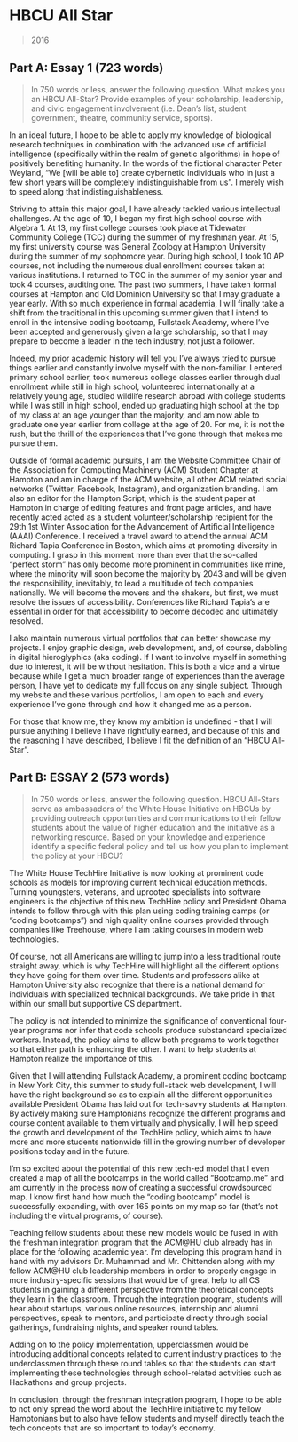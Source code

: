 # HBCU All Star

> 2016

## Part A: Essay 1 (723 words)

> In 750 words or less, answer the following question.
What makes you an HBCU All-Star? Provide examples of your scholarship, leadership, and civic engagement involvement (i.e. Dean’s list, student government, theatre, community service, sports).

In an ideal future, I hope to be able to apply my knowledge of biological research techniques in combination with the advanced use of artificial intelligence (specifically within the realm of genetic algorithms) in hope of positively benefiting humanity. In the words of the fictional character Peter Weyland, “We [will be able to] create cybernetic individuals who in just a few short years will be completely indistinguishable from us”. I merely wish to speed along that indistinguishableness.

Striving to attain this major goal, I have already tackled various intellectual challenges. At the age of 10, I began my first high school course with Algebra 1. At 13, my first college courses took place at Tidewater Community College (TCC) during the summer of my freshman year. At 15, my first university course was General Zoology at Hampton University during the summer of my sophomore year. During high school, I took 10 AP courses, not including the numerous dual enrollment courses taken at various institutions. I returned to TCC in the summer of my senior year and took 4 courses, auditing one. The past two summers, I have taken formal courses at Hampton and Old Dominion University so that I may graduate a year early. With so much experience in formal academia, I will finally take a shift from the traditional in this upcoming summer given that I intend to enroll in the intensive coding bootcamp, Fullstack Academy, where I’ve been accepted and generously given a large scholarship, so that I may prepare to become a leader in the tech industry, not just a follower.

Indeed, my prior academic history will tell you I’ve always tried to pursue things earlier and constantly involve myself with the non-familiar. I entered primary school earlier, took numerous college classes earlier through dual enrollment while still in high school, volunteered internationally at a relatively young age, studied wildlife research abroad with college students while I was still in high school, ended up graduating high school at the top of my class at an age younger than the majority, and am now able to graduate one year earlier from college at the age of 20. For me, it is not the rush, but the thrill of the experiences that I’ve gone through that makes me pursue them.

Outside of formal academic pursuits, I am the Website Committee Chair of the Association for Computing Machinery (ACM) Student Chapter at Hampton and am in charge of the ACM website, all other ACM related social networks (Twitter, Facebook, Instagram), and organization branding. I am also an editor for the Hampton Script, which is the student paper at Hampton in charge of editing features and front page articles, and have recently acted acted as a student volunteer/scholarship recipient for the 29th 1st Winter Association for the Advancement of Artificial Intelligence (AAAI) Conference. I received a travel award to attend the annual ACM Richard Tapia Conference in Boston, which aims at promoting diversity in computing. I grasp in this moment more than ever that the so-called “perfect storm” has only become more prominent in communities like mine, where the minority will soon become the majority by 2043 and will be given the responsibility, inevitably, to lead a multitude of tech companies nationally. We will become the movers and the shakers, but first, we must resolve the issues of accessibility. Conferences like Richard Tapia’s are essential in order for that accessibility to become decoded and ultimately resolved.

I also maintain numerous virtual portfolios that can better showcase my projects. I enjoy graphic design, web development, and, of course, dabbling in digital hieroglyphics (aka coding). If I want to involve myself in something due to interest, it will be without hesitation. This is both a vice and a virtue because while I get a much broader range of experiences than the average person, I have yet to dedicate my full focus on any single subject. Through my website and these various portfolios, I am open to each and every experience I’ve gone through and how it changed me as a person.

For those that know me, they know my ambition is undefined - that I will pursue anything I believe I have rightfully earned, and because of this and the reasoning I have described, I believe I fit the definition of an “HBCU All-Star”.

## Part B: ESSAY 2 (573 words) 

> In 750 words or less, answer the following question.
HBCU All-Stars serve as ambassadors of the White House Initiative on HBCUs by providing outreach opportunities and communications to their fellow students about the value of higher education and the initiative as a networking resource. Based on your knowledge and experience identify a specific federal policy and tell us how you plan to implement the policy at your HBCU?

The White House TechHire Initiative is now looking at prominent code schools as models for improving current technical education methods. Turning youngsters, veterans, and uprooted specialists into software engineers is the objective of this new TechHire policy and President Obama intends to follow through with this plan using coding training camps (or “coding bootcamps”) and high quality online courses provided through companies like Treehouse, where I am taking courses in modern web technologies.

Of course, not all Americans are willing to jump into a less traditional route straight away, which is why TechHire will highlight all the different options they have going for them over time. Students and professors alike at Hampton University also recognize that there is a national demand for individuals with specialized technical backgrounds. We take pride in that within our small but supportive CS department.

The policy is not intended to minimize the significance of conventional four-year programs nor infer that code schools produce substandard specialized workers. Instead, the policy aims to allow both programs to work together so that either path is enhancing the other. I want to help students at Hampton realize the importance of this.

Given that I will attending Fullstack Academy, a prominent coding bootcamp in New York City, this summer to study full-stack web development, I will have the right background so as to explain all the different opportunities available President Obama has laid out for tech-savvy students at Hampton. By actively making sure Hamptonians recognize the different programs and course content available to them virtually and physically, I will help speed the growth and development of the TechHire policy, which aims to have more and more students nationwide fill in the growing number of developer positions today and in the future.

I’m so excited about the potential of this new tech-ed model that I even created a map of all the bootcamps in the world called “Bootcamp.me” and am currently in the process now of creating a successful crowdsourced map. I know first hand how much the “coding bootcamp” model is successfully expanding, with over 165 points on my map so far (that’s not including the virtual programs, of course).

Teaching fellow students about these new models would be fused in with the freshman integration program that the ACM@HU club already has in place for the following academic year. I’m developing this program hand in hand with my advisors Dr. Muhammad and Mr. Chittenden along with my fellow ACM@HU club leadership members in order to properly engage in more industry-specific sessions that would be of great help to all CS students in gaining a different perspective from the theoretical concepts they learn in the classroom. Through the integration program, students will hear about startups, various online resources, internship and alumni perspectives, speak to mentors, and participate directly through social gatherings, fundraising nights, and speaker round tables.

Adding on to the policy implementation, upperclassmen would be introducing additional concepts related to current industry practices to the underclassmen through these round tables so that the students can start implementing these technologies through school-related activities such as Hackathons and group projects.

In conclusion, through the freshman integration program, I hope to be able to not only spread the word about the TechHire initiative to my fellow Hamptonians but to also have fellow students and myself directly teach the tech concepts that are so important to today’s economy.
